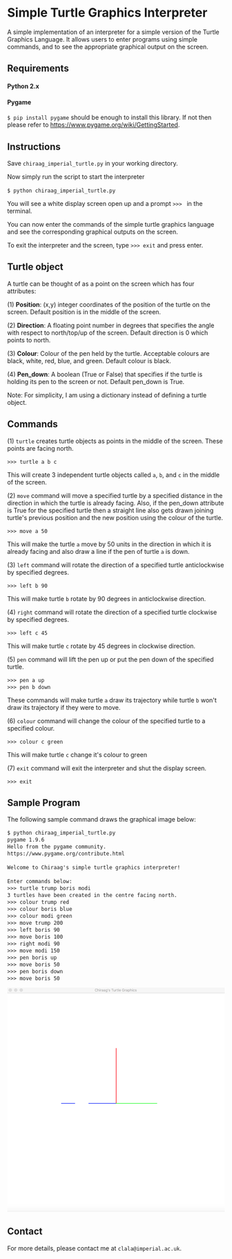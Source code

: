 # Simple Turtle Graphics Interpreter
A simple implementation of an interpreter for a simple version of the Turtle Graphics Language. It allows users to enter programs using simple commands, and to see the appropriate graphical output on the screen.

## Requirements
#### Python 2.x

#### Pygame 
`$ pip install pygame` should be enough to install this library. If not then please refer to https://www.pygame.org/wiki/GettingStarted.

## Instructions
Save `chiraag_imperial_turtle.py` in your working directory.

Now simply run the script to start the interpreter

`$ python chiraag_imperial_turtle.py`

You will see a white display screen open up and a prompt `>>> ` in the terminal.

You can now enter the commands of the simple turtle graphics language and see the corresponding graphical outputs on the screen.

To exit the interpreter and the screen, type `>>> exit` and press enter.

## Turtle object
A turtle can be thought of as a point on the screen which has four attributes:

(1) **Position**: (x,y) integer coordinates of the position of the turtle on the screen. Default position is in the middle of the screen.

(2) **Direction**: A floating point number in degrees that specifies the angle with respect to north/top/up of the screen. Default direction is 0 which points to north.

(3) **Colour**: Colour of the pen held by the turtle. Acceptable colours are black, white, red, blue, and green. Default colour is black.

(4) **Pen_down**: A boolean (True or False) that specifies if the turtle is holding its pen to the screen or not. Default pen_down is True.

Note: For simplicity, I am using a dictionary instead of defining a turtle object.

## Commands
(1) `turtle` creates turtle objects as points in the middle of the screen. These points are facing north.
``` 
>>> turtle a b c
```
This will create 3 independent turtle objects called `a`, `b`, and `c` in the middle of the screen.

(2) `move` command will move a specified turtle by a specified distance in the direction in which the turtle is already facing. Also, if the pen_down attribute is True for the specified turtle then a straight line also gets drawn joining turtle's previous position and the new position using the colour of the turtle.
```
>>> move a 50
```
This will make the turtle `a` move by 50 units in the direction in which it is already facing and also draw a line if the pen of turtle `a` is down.

(3) `left` command will rotate the direction of a specified turtle anticlockwise by specified degrees.
```
>>> left b 90
```
This will make turtle `b` rotate by 90 degrees in anticlockwise direction.

(4) `right` command will rotate the direction of a specified turtle clockwise by specified degrees.
```
>>> left c 45
```
This will make turtle `c` rotate by 45 degrees in clockwise direction.

(5) `pen` command will lift the pen up or put the pen down of the specified turtle.
```
>>> pen a up
>>> pen b down
```
These commands will make turtle `a` draw its trajectory while turtle `b` won't draw its trajectory if they were to move.

(6) `colour` command will change the colour of the specified turtle to a specified colour.
```
>>> colour c green
```
This will make turtle `c` change it's colour to green

(7) `exit` command will exit the interpreter and shut the display screen.
```
>>> exit
```
## Sample Program
The following sample command draws the graphical image below:
```
$ python chiraag_imperial_turtle.py 
pygame 1.9.6
Hello from the pygame community. https://www.pygame.org/contribute.html

Welcome to Chiraag's simple turtle graphics interpreter!

Enter commands below:
>>> turtle trump boris modi
3 turtles have been created in the centre facing north.
>>> colour trump red
>>> colour boris blue
>>> colour modi green
>>> move trump 200
>>> left boris 90
>>> move boris 100
>>> right modi 90
>>> move modi 150
>>> pen boris up
>>> move boris 50
>>> pen boris down
>>> move boris 50
```
![](sample.png)

## Contact
For more details, please contact me at `clala@imperial.ac.uk`.
